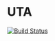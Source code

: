 # UTA
[![Build Status](https://travis-ci.com/jakub-tomczak/UTA.svg?token=SiJ9uK2wKmoM5EwnfF6n&branch=master)](https://travis-ci.com/jakub-tomczak/UTA)
